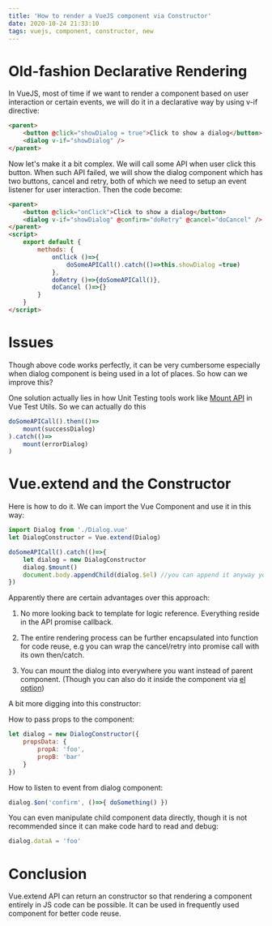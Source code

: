 ```yaml
---
title: 'How to render a VueJS component via Constructor'
date: 2020-10-24 21:33:10
tags: vuejs, component, constructor, new
---
```


# Old-fashion Declarative Rendering

In VueJS, most of time if we want to render a component based on user interaction or certain events, we will do it in a declarative way by using v-if directive: 

```html
<parent>
    <button @click="showDialog = true">Click to show a dialog</button>
    <dialog v-if="showDialog" />
</parent>
```

Now let's make it a bit complex. We will call some API when user click this button. When such API failed, we will show the dialog component which has two buttons, cancel and retry, both of which we need to setup an event listener for user interaction. Then the code become:

```html
<parent>
    <button @click="onClick">Click to show a dialog</button>
    <dialog v-if="showDialog" @confirm="doRetry" @cancel="doCancel" />
</parent>
<script>
    export default {
        methods: {
            onClick ()=>{
                doSomeAPICall().catch(()=>this.showDialog =true)
            },
            doRetry ()=>{doSomeAPICall()},
            doCancel ()=>{}
        }
    }
</script>
```

# Issues

Though above code works perfectly, it can be very cumbersome especially when dialog component is being used in a lot of places. So how can we improve this? 

One solution actually lies in how Unit Testing tools work like [Mount API](https://vue-test-utils.vuejs.org/api/#mount) in Vue Test Utils. So we can actually do this

```javascript
doSomeAPICall().then(()=>
    mount(successDialog)
).catch(()=>
    mount(errorDialog)
)
```

# Vue.extend and the Constructor

Here is how to do it. We can import the Vue Component and use it in this way:

```javascript
import Dialog from './Dialog.vue'
let DialogConstructor = Vue.extend(Dialog)

doSomeAPICall().catch(()=>{
    let dialog = new DialogConstructor
    dialog.$mount()
    document.body.appendChild(dialog.$el) //you can append it anyway you like
})
```

Apparently there are certain advantages over this approach:

1. No more looking back to template for logic reference. Everything reside in the API promise callback.

2. The entire rendering process can be further encapsulated into function for code reuse, e.g you can wrap the cancel/retry into promise call with its own then/catch.

3. You can mount the dialog into everywhere you want instead of parent component. (Though you can also do it inside the component via [el option](https://vuejs.org/v2/api/#el))

A bit more digging into this constructor:

How to pass props to the component: 

```javascript
let dialog = new DialogConstructor({
    propsData: {
        propA: 'foo',
        propB: 'bar'
    }
})
```

How to listen to event from dialog component:

```javascript
dialog.$on('confirm', ()=>{ doSomething() })
```

You can even manipulate child component data directly, though it is not recommended since it can make code hard to read and debug:  

```javascript
dialog.dataA = 'foo'
```

# Conclusion 

Vue.extend API can return an constructor so that rendering a component entirely in JS code can be possible. It can be used in frequently used component for better code reuse. 